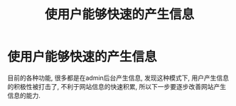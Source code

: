 ﻿---
layout: post
permalink: /let-ucg-more-quick
title: 使用户能够快速的产生信息
---

# 使用户能够快速的产生信息 #

目前的各种功能, 很多都是在admin后台产生信息, 发现这种模式下, 用户产生信息的积极性被打击了, 不利于网站信息的快速积累, 所以下一步要逐步改善网站产生信息的能力.